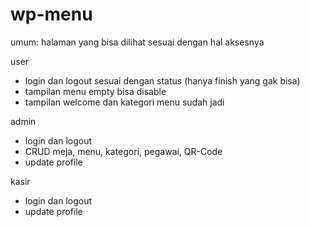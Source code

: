 # wp-menu
umum:
halaman yang bisa dilihat sesuai dengan hal aksesnya

user
- login dan logout sesuai dengan status (hanya finish yang gak bisa)
- tampilan menu empty bisa disable
- tampilan welcome dan kategori menu sudah jadi

admin
- login dan logout
- CRUD meja, menu, kategori, pegawai, QR-Code
- update profile

kasir
- login dan logout
- update profile
